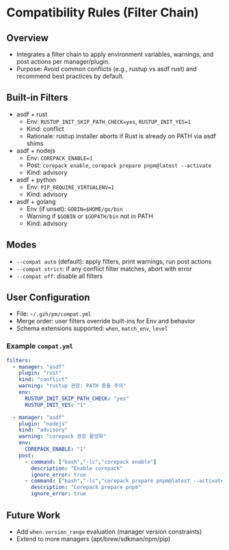 # Compatibility Rules (Filter Chain)

## Overview
- Integrates a filter chain to apply environment variables, warnings, and post actions per manager/plugin.
- Purpose: Avoid common conflicts (e.g., rustup vs asdf rust) and recommend best practices by default.

## Built-in Filters
- asdf + rust
  - Env: `RUSTUP_INIT_SKIP_PATH_CHECK=yes`, `RUSTUP_INIT_YES=1`
  - Kind: conflict
  - Rationale: rustup installer aborts if Rust is already on PATH via asdf shims
- asdf + nodejs
  - Env: `COREPACK_ENABLE=1`
  - Post: `corepack enable`, `corepack prepare pnpm@latest --activate`
  - Kind: advisory
- asdf + python
  - Env: `PIP_REQUIRE_VIRTUALENV=1`
  - Kind: advisory
- asdf + golang
  - Env (if unset): `GOBIN=$HOME/go/bin`
  - Warning if `$GOBIN` or `$GOPATH/bin` not in PATH
  - Kind: advisory

## Modes
- `--compat auto` (default): apply filters, print warnings, run post actions
- `--compat strict`: if any conflict filter matches, abort with error
- `--compat off`: disable all filters

## User Configuration
- File: `~/.gzh/pm/compat.yml`
- Merge order: user filters override built-ins for Env and behavior
- Schema extensions supported: `when`, `match_env`, `level`

### Example `compat.yml`
```yaml
filters:
  - manager: "asdf"
    plugin: "rust"
    kind: "conflict"
    warning: "rustup 권장: PATH 충돌 주의"
    env:
      RUSTUP_INIT_SKIP_PATH_CHECK: "yes"
      RUSTUP_INIT_YES: "1"

  - manager: "asdf"
    plugin: "nodejs"
    kind: "advisory"
    warning: "corepack 권장 활성화"
    env:
      COREPACK_ENABLE: "1"
    post:
      - command: ["bash","-lc","corepack enable"]
        description: "Enable corepack"
        ignore_error: true
      - command: ["bash","-lc","corepack prepare pnpm@latest --activate"]
        description: "Corepack prepare pnpm"
        ignore_error: true
```

## Future Work
- Add `when.version_range` evaluation (manager version constraints)
- Extend to more managers (apt/brew/sdkman/npm/pip)
